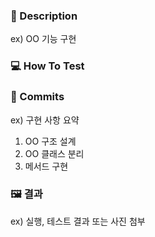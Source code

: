 ### 📝 Description

ex) OO 기능 구현

### 💻 How To Test

### 💽 Commits

ex)
구현 사항 요약

1. OO 구조 설계
2. OO 클래스 분리
3. 메서드 구현

### 🖼 결과

ex) 실행, 테스트 결과 또는 사진 첨부
